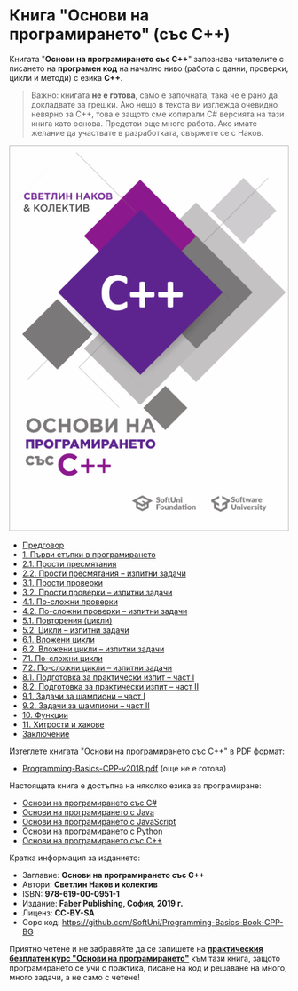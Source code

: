 # Книга "Основи на програмирането" \(със C++)

Книгата "**Основи на програмирането със C++**" запознава читателите с писането на **програмен код** на начално ниво (работа с данни, проверки, цикли и методи) с езика **C++**.

> Важно: книгата **не е готова**, само е започната, така че е рано да докладвате за грешки.
> Ако нещо в текста ви изглежда очевидно невярно за C++, това е защото сме копирали C# версията на тази книга като основа.
> Предстои още много работа. Ако имате желание да участвате в разработката, свържете се с Наков.

<img src="/assets/CPP-Programming-Basics-Book-Cover.png" alt="Книга основи на програмирането със C++ - корица" class="readme-book-cover-image" />

* [Предговор](chapter-00-preface.md)
* [1. Първи стъпки в програмирането](chapter-01-first-steps-in-programming.md)
* [2.1. Прости пресмятания](chapter-02-simple-calculations.md)
* [2.2. Прости пресмятания – изпитни задачи](chapter-02-simple-calculations-exam-problems.md)
* [3.1. Прости проверки](chapter-03-simple-conditions.md)
* [3.2. Прости проверки – изпитни задачи](chapter-03-simple-conditions-exam-problems.md)
* [4.1. По-сложни проверки](chapter-04-complex-conditions.md)
* [4.2. По-сложни проверки – изпитни задачи](chapter-04-complex-conditions-exam-problems.md)
* [5.1. Повторения (цикли)](chapter-05-loops.md)
* [5.2. Цикли – изпитни задачи](chapter-05-loops-exam-problems.md)
* [6.1. Вложени цикли](chapter-06-nested-loops.md)
* [6.2. Вложени цикли – изпитни задачи](chapter-06-nested-loops-exam-problems.md)
* [7.1. По-сложни цикли](chapter-07-complex-loops.md)
* [7.2. По-сложни цикли – изпитни задачи](chapter-07-complex-loops-exam-problems.md)
* [8.1. Подготовка за практически изпит – част I](chapter-08-exam-preparation.md)
* [8.2. Подготовка за практически изпит – част II](chapter-08-exam-preparation-part-2.md)
* [9.1. Задачи за шампиони – част I](chapter-09-problems-for-champions.md)
* [9.2. Задачи за шампиони – част II](chapter-09-problems-for-champions-part-2.md)
* [10. Функции](chapter-10-functions.md)
* [11. Хитрости и хакове](chapter-11-tricks-and-hacks.md)
* [Заключение](chapter-12-conclusion.md)

Изтеглете книгата "Основи на програмирането със C++" в PDF формат:
* <a href=#>Programming-Basics-CPP-v2018.pdf</a> (още не е готова)

Настоящата книга е достъпна на няколко езика за програмиране:
* [Основи на програмирането със C#](https://csharp-book.softuni.bg)
* [Основи на програмирането с Java](https://java-book.softuni.bg)
* [Основи на програмирането с JavaScript](https://js-book.softuni.bg)
* [Основи на програмирането с Python](https://python-book.softuni.bg)
* [Основи на програмирането със C++](https://cpp-book.softuni.bg)

Кратка информация за изданието:
* Заглавие: **Основи на програмирането със C++**
* Автори: **Светлин Наков и колектив**
* ISBN: **978-619-00-0951-1**
* Издание: **Faber Publishing, София, 2019 г.**
* Лиценз: **CC-BY-SA**
* Сорс код: https://github.com/SoftUni/Programming-Basics-Book-CPP-BG

Приятно четене и не забравяйте да се запишете на [**практическия безплатен курс "Основи на програмирането"**](https://softuni.bg/apply) към тази книга, защото програмирането се учи с практика, писане на код и решаване на много, много задачи, а не само с четене!

